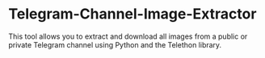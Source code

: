 # Telegram-Channel-Image-Extractor
This tool allows you to extract and download all images from a public or private Telegram channel using Python and the Telethon library.
